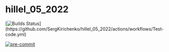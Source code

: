 # hillel_05_2022


[![Builds Status](https://github.com/SergKirichenko/hillel_05_2022/actions/workflows/Test-code.yml/badge.svg?)](https://github.com/SergKirichenko/hillel_05_2022/actions/workflows/Test-code.yml)

[![pre-commit](https://github.com/SergKirichenko/hillel_05_2022/blob/main/.pre-commit-config.yaml/pre--commit-enabled-brightgreen?logo=pre-commit&logoColor=white)](https://github.com/SergKirichenko/hillel_05_2022/blob/main/.pre-commit-config.yaml)
